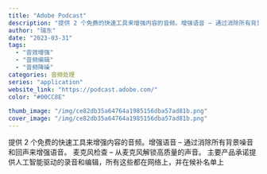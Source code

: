 ```yaml
---
title: "Adobe Podcast"
description: "提供 2 个免费的快速工具来增强内容的音频。增强语音 – 通过消除所有背景噪音和回声来增强语音。 麦克风检查 – 从麦克"
author: "瑞东"
date: "2023-03-31"
tags:
  - "音效增强"
  - "音频编辑"
  - "音频降噪"
categories: 音频处理
series: "application"
website_link: "https://podcast.adobe.com/"
color: "#00CC8E"

thumb_image: "/img/ce82db35a64764a1985156dba57ad81b.png"
cover_image: "/img/ce82db35a64764a1985156dba57ad81b.png"
---
```


提供 2 个免费的快速工具来增强内容的音频。增强语音 – 通过消除所有背景噪音和回声来增强语音。 麦克风检查 – 从麦克风解锁高质量的声音。 主要产品承诺提供人工智能驱动的录音和编辑，所有这些都在网络上，并在候补名单上
